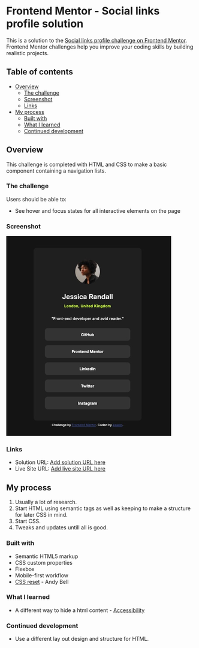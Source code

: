 # Frontend Mentor - Social links profile solution

This is a solution to the [Social links profile challenge on Frontend Mentor](https://www.frontendmentor.io/challenges/social-links-profile-UG32l9m6dQ). Frontend Mentor challenges help you improve your coding skills by building realistic projects. 

## Table of contents

- [Overview](#overview)
  - [The challenge](#the-challenge)
  - [Screenshot](#screenshot)
  - [Links](#links)
- [My process](#my-process)
  - [Built with](#built-with)
  - [What I learned](#what-i-learned)
  - [Continued development](#continued-development)


## Overview

This challenge is completed with HTML and CSS to make a basic component containing a navigation lists.

### The challenge

Users should be able to:

- See hover and focus states for all interactive elements on the page

### Screenshot

![](./Screenshot.jpg)

### Links

- Solution URL: [Add solution URL here](https://github.com/kaaato/social-links-profile)
- Live Site URL: [Add live site URL here](https://kaaato.github.io/social-links-profile/)

## My process
1. Usually a lot of research.
2. Start HTML using semantic tags as well as keeping to make a structure for later CSS in mind.
3. Start CSS.
4. Tweaks and updates untill all is good.

### Built with

- Semantic HTML5 markup
- CSS custom properties
- Flexbox
- Mobile-first workflow
- [CSS reset](https://piccalil.li/blog/a-more-modern-css-reset/) - Andy Bell

### What I learned

- A different way to hide a html content - [Accessibility](https://www.scottohara.me/blog/2023/03/21/visually-hidden-hack.html)

### Continued development

- Use a different lay out design and structure for HTML. 

